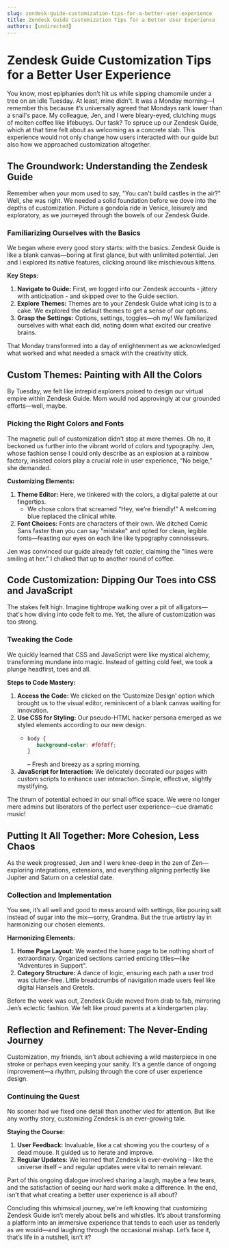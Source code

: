 ```yaml
---
slug: zendesk-guide-customization-tips-for-a-better-user-experience
title: Zendesk Guide Customization Tips for a Better User Experience
authors: [undirected]
---
```



# Zendesk Guide Customization Tips for a Better User Experience

You know, most epiphanies don’t hit us while sipping chamomile under a tree on an idle Tuesday. At least, mine didn't. It was a Monday morning—I remember this because it’s universally agreed that Mondays rank lower than a snail's pace. My colleague, Jen, and I were bleary-eyed, clutching mugs of molten coffee like lifebuoys. Our task? To spruce up our Zendesk Guide, which at that time felt about as welcoming as a concrete slab. This experience would not only change how users interacted with our guide but also how we approached customization altogether.

## The Groundwork: Understanding the Zendesk Guide

Remember when your mom used to say, "You can't build castles in the air?" Well, she was right. We needed a solid foundation before we dove into the depths of customization. Picture a gondola ride in Venice, leisurely and exploratory, as we journeyed through the bowels of our Zendesk Guide. 

### Familiarizing Ourselves with the Basics

We began where every good story starts: with the basics. Zendesk Guide is like a blank canvas—boring at first glance, but with unlimited potential. Jen and I explored its native features, clicking around like mischievous kittens. 

**Key Steps:**
1. **Navigate to Guide:** First, we logged into our Zendesk accounts - jittery with anticipation - and skipped over to the Guide section. 
2. **Explore Themes:** Themes are to your Zendesk Guide what icing is to a cake. We explored the default themes to get a sense of our options.
3. **Grasp the Settings:** Options, settings, toggles—oh my! We familiarized ourselves with what each did, noting down what excited our creative brains.

That Monday transformed into a day of enlightenment as we acknowledged what worked and what needed a smack with the creativity stick. 

## Custom Themes: Painting with All the Colors

By Tuesday, we felt like intrepid explorers poised to design our virtual empire within Zendesk Guide. Mom would nod approvingly at our grounded efforts—well, maybe. 

### Picking the Right Colors and Fonts

The magnetic pull of customization didn’t stop at mere themes. Oh no, it beckoned us further into the vibrant world of colors and typography. Jen, whose fashion sense I could only describe as an explosion at a rainbow factory, insisted colors play a crucial role in user experience, “No beige,” she demanded. 

**Customizing Elements:**
1. **Theme Editor:** Here, we tinkered with the colors, a digital palette at our fingertips.
   - We chose colors that screamed “Hey, we’re friendly!” A welcoming blue replaced the clinical white.
2. **Font Choices:** Fonts are characters of their own. We ditched Comic Sans faster than you can say "mistake" and opted for clean, legible fonts—feasting our eyes on each line like typography connoisseurs.

Jen was convinced our guide already felt cozier, claiming the "lines were smiling at her." I chalked that up to another round of coffee.

## Code Customization: Dipping Our Toes into CSS and JavaScript

The stakes felt high. Imagine tightrope walking over a pit of alligators—that's how diving into code felt to me. Yet, the allure of customization was too strong. 

### Tweaking the Code

We quickly learned that CSS and JavaScript were like mystical alchemy, transforming mundane into magic. Instead of getting cold feet, we took a plunge headfirst, toes and all.

**Steps to Code Mastery:**
1. **Access the Code:** We clicked on the ‘Customize Design’ option which brought us to the visual editor, reminiscent of a blank canvas waiting for innovation.
2. **Use CSS for Styling:** Our pseudo-HTML hacker persona emerged as we styled elements according to our new design. 
   - ```css
     body {
        background-color: #f0f8ff; 
     }
     ```
     – Fresh and breezy as a spring morning.
3. **JavaScript for Interaction:** We delicately decorated our pages with custom scripts to enhance user interaction. Simple, effective, slightly mystifying.

The thrum of potential echoed in our small office space. We were no longer mere admins but liberators of the perfect user experience—cue dramatic music!

## Putting It All Together: More Cohesion, Less Chaos

As the week progressed, Jen and I were knee-deep in the zen of Zen—exploring integrations, extensions, and everything aligning perfectly like Jupiter and Saturn on a celestial date. 

### Collection and Implementation

You see, it’s all well and good to mess around with settings, like pouring salt instead of sugar into the mix—sorry, Grandma. But the true artistry lay in harmonizing our chosen elements.

**Harmonizing Elements:**
1. **Home Page Layout:** We wanted the home page to be nothing short of extraordinary. Organized sections carried enticing titles—like "Adventures in Support".
2. **Category Structure:** A dance of logic, ensuring each path a user trod was clutter-free. Little breadcrumbs of navigation made users feel like digital Hansels and Gretels. 

Before the week was out, Zendesk Guide moved from drab to fab, mirroring Jen’s eclectic fashion. We felt like proud parents at a kindergarten play.

## Reflection and Refinement: The Never-Ending Journey

Customization, my friends, isn’t about achieving a wild masterpiece in one stroke or perhaps even keeping your sanity. It’s a gentle dance of ongoing improvement—a rhythm, pulsing through the core of user experience design.

### Continuing the Quest

No sooner had we fixed one detail than another vied for attention. But like any worthy story, customizing Zendesk is an ever-growing tale.

**Staying the Course:**
1. **User Feedback:** Invaluable, like a cat showing you the courtesy of a dead mouse. It guided us to iterate and improve.
2. **Regular Updates:** We learned that Zendesk is ever-evolving – like the universe itself – and regular updates were vital to remain relevant.

Part of this ongoing dialogue involved sharing a laugh, maybe a few tears, and the satisfaction of seeing our hard work make a difference. In the end, isn’t that what creating a better user experience is all about?

Concluding this whimsical journey, we're left knowing that customizing Zendesk Guide isn’t merely about bells and whistles. It’s about transforming a platform into an immersive experience that tends to each user as tenderly as we would—and laughing through the occasional mishap. Let’s face it, that’s life in a nutshell, isn’t it?